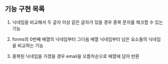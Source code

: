 ## 기능 구현 목록
1. 닉네임을 비교해서 두 글자 이상 같은 글자가 있을 경우 중복 문자를 체크할 수 있는 기능

2. forms의 0번째 배열의 닉네임부터 그다음 배열 닉네임부터 남은 요소들의 닉네임을 비교하는 기능

3. 중복된 닉네임을 가졌을 경우 email을 오름차순으로 배열에 담아 반환










